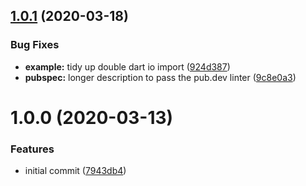 ## [1.0.1](https://github.com/brad-jones/dexeca/compare/v1.0.0...v1.0.1) (2020-03-18)


### Bug Fixes

* **example:** tidy up double dart io import ([924d387](https://github.com/brad-jones/dexeca/commit/924d3875450aaa69178286201f3c2f241d98a146))
* **pubspec:** longer description to pass the pub.dev linter ([9c8e0a3](https://github.com/brad-jones/dexeca/commit/9c8e0a3ef38ca7853d67fca344797d34467ef8d3))

# 1.0.0 (2020-03-13)


### Features

* initial commit ([7943db4](https://github.com/brad-jones/dexeca/commit/7943db4c1301a00afbb5150f8c3f5da8ebb1ad12))
